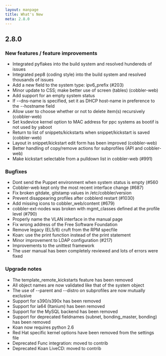```yaml
---
layout: manpage
title: What's New
meta: 2.8.0
---
```


## 2.8.0

### New features / feature improvements

- Integrated pyflakes into the build system and resolved hundereds of issues
- Integrated pep8 (coding style) into the build system and resolved thousands of issues
- Add a new field to the system type: ipv6_prefix (\#203)
- Minor update to CSS; make better use of screen (tables) (cobbler-web)
- Add support for an empty system status
- If --dns-name is specified, set it as DHCP host-name in preference to the --hostname field
- Allow user to choose whether or not to delete item(s) recursively (cobbler-web)
- Set ksdevice kernel option to MAC address for ppc systems as bootif is not used by yaboot
- Return to list of snippets/kickstarts when snippet/kickstart is saved (cobbler-web)
- Layout in snippet/kickstart edit form has been improved (cobbler-web)
- Better handling of copy/remove actions for subprofiles (API and cobbler-web)
- Make kickstart selectable from a pulldown list in cobbler-web (\#991)

### Bugfixes

- Dont send the Puppet environment when system status is empty (\#560
- Cobbler-web kept only the most recent interface change (\#687)
- Fix broken gitdate, gitstamp values in /etc/cobbler/version
- Prevent disappearing profiles after cobblerd restart (\#1030)
- Add missing icons to cobbler_web/content (\#679)
- cobbler-ext-nodes was broken with mgmt_classes defined at the profile level (\#790)
- Properly name the VLAN interface in the manual page
- Fix wrong address of the Free Software Foundation
- Remove legacy (EL5/6) cruft from the RPM specfile
- Koan: use the print function instead of the print statement
- Minor improvement to LDAP configuration (\#217)
- Improvements to the unittest framework
- The user manual has been completely reviewed and lots of errors were fixed

### Upgrade notes

- The template_remote_kickstarts feature has been removed
- All object names are now validated like that of the system object
- The use of --parent and --distro on subprofiles are now mutually exclusive
- Support for s390/s390x has been removed
- Support for ia64 (Itanium) has been removed
- Support for the MySQL backend has been removed
- Support for deprecated fieldnames (subnet, bonding_master, bonding) has been removed
- Koan now requires python 2.6
- Red Hat specific kernel options have been removed from the settings file
- Deprecated Func integration: moved to contrib
- Deprecated Koan LiveCD: moved to contrib


